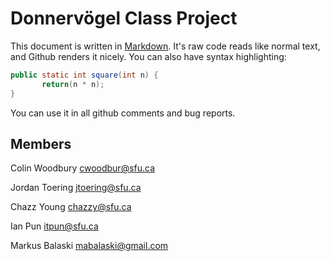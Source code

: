 Donnervögel Class Project
=========================
This document is written in [Markdown](http://daringfireball.net/projects/markdown/).
It's raw code reads like normal text, and Github renders it nicely.
You can also have syntax highlighting:

```java
public static int square(int n) {
       return(n * n);
}
```

You can use it in all github comments and bug reports.

## Members
Colin Woodbury
<cwoodbur@sfu.ca>

Jordan Toering
<jtoering@sfu.ca>

Chazz Young
<chazzy@sfu.ca>

Ian Pun
<itpun@sfu.ca>

Markus Balaski
<mabalaski@gmail.com>